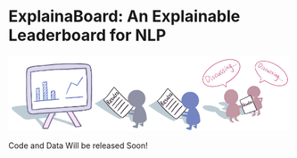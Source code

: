 # ExplainaBoard: An Explainable Leaderboard for NLP

<img src="./fig/logo-full-v2.png" width="800" class="center">


Code and Data Will be released Soon!
